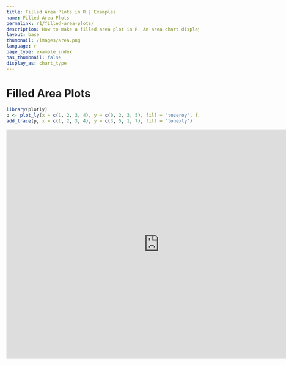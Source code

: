 ```yaml
---
title: Filled Area Plots in R | Examples
name: Filled Area Plots
permalink: r1/filled-area-plots/
description: How to make a filled area plot in R. An area chart displays a solid color between the traces of a graph.
layout: base
thumbnail: /images/area.png
language: r
page_type: example_index
has_thumbnail: false
display_as: chart_type
---
```



# Filled Area Plots


```r
library(plotly)
p <- plot_ly(x = c(1, 2, 3, 4), y = c(0, 2, 3, 5), fill = "tozeroy", filename="r-docs/area-plot")
add_trace(p, x = c(1, 2, 3, 4), y = c(3, 5, 1, 7), fill = "tonexty")
```

<iframe height="600" id="igraph" scrolling="no" seamless="seamless" src="https://plot.ly/~RPlotBot/217" width="800" frameBorder="0"></iframe>
